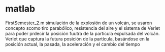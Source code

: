 # matlab
FirstSemester_2.m
simulación de la explosión de un volcán, se usaron concepto scomo tiro parabólico, resistencia del aire y el sistema de Verlet para poder prdecir la posición fuutra de la partícula expulsada del volcán. Verlet que captura la futura posición de la partícula, basándose en la posición actual, la pasada, la aceleración y el cambio del tiempo
